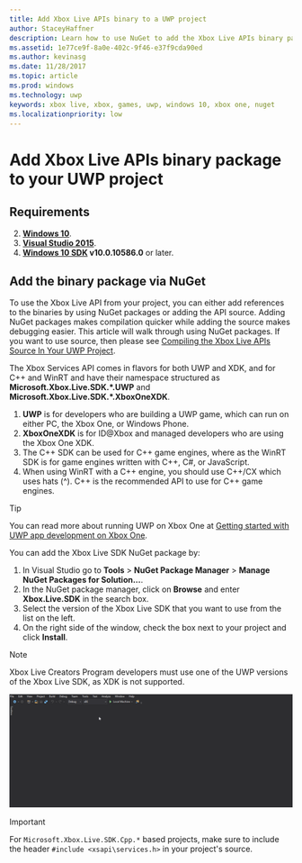 ```yaml
---
title: Add Xbox Live APIs binary to a UWP project
author: StaceyHaffner
description: Learn how to use NuGet to add the Xbox Live APIs binary package to your UWP project.
ms.assetid: 1e77ce9f-8a0e-402c-9f46-e37f9cda90ed
ms.author: kevinasg
ms.date: 11/28/2017
ms.topic: article
ms.prod: windows
ms.technology: uwp
keywords: xbox live, xbox, games, uwp, windows 10, xbox one, nuget
ms.localizationpriority: low
---
```


# Add Xbox Live APIs binary package to your UWP project

## Requirements

2. **[Windows 10](https://microsoft.com/windows)**.
3. **[Visual Studio 2015](https://www.visualstudio.com/)**.
4. **[Windows 10 SDK](https://developer.microsoft.com/windows/downloads/windows-10-sdk) v10.0.10586.0** or later.

## Add the binary package via NuGet

To use the Xbox Live API from your project, you can either add references to the binaries by using NuGet packages or adding the API source. Adding NuGet packages makes compilation quicker while adding the source makes debugging easier. This article will walk through using NuGet packages. If you want to use source, then please see [Compiling the Xbox Live APIs Source In Your UWP Project](add-xbox-live-apis-source-to-a-uwp-project.md). 

The Xbox Services API comes in flavors for both UWP and XDK, and for C++ and WinRT and have their namespace structured as **Microsoft.Xbox.Live.SDK.*.UWP** and **Microsoft.Xbox.Live.SDK.*.XboxOneXDK**. 

1. **UWP** is for developers who are building a UWP game, which can run on either PC, the Xbox One, or Windows Phone. 
2. **XboxOneXDK** is for ID@Xbox and managed developers who are using the Xbox One XDK. 
3. The C++ SDK can be used for C++ game engines, where as the  WinRT SDK is for game engines written with C++, C#, or JavaScript.
4. When using WinRT with a C++ engine, you should use C++/CX which uses hats (^). C++ is the recommended API to use for C++ game engines.  

> [!TIP]
> You can read more about running UWP on Xbox One at [Getting started with UWP app development on Xbox One](https://docs.microsoft.com/windows/uwp/xbox-apps/getting-started).

You can add the Xbox Live SDK NuGet package by:

1. In Visual Studio go to **Tools** > **NuGet Package Manager** > **Manage NuGet Packages for Solution...**.
2. In the NuGet package manager, click on **Browse** and enter **Xbox.Live.SDK** in the search box. 
3. Select the version of the Xbox Live SDK that you want to use from the list on the left. 
3. On the right side of the window, check the box next to your project and click **Install**. 

> [!NOTE]
> Xbox Live Creators Program developers must use one of the UWP versions of the Xbox Live SDK, as XDK is not supported.

![add XBL via NuGet](../images/getting_started/vs-add-nuget-xbl.gif)

> [!IMPORTANT]
> For `Microsoft.Xbox.Live.SDK.Cpp.*` based projects, make sure to include the header `#include <xsapi\services.h>` in your project's source. 
